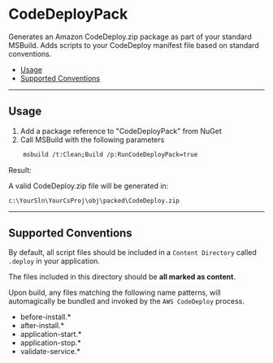 # CodeDeployPack

Generates an Amazon CodeDeploy.zip package as part of your standard MSBuild.
Adds scripts to your CodeDeploy manifest file based on standard conventions.

- [Usage](#usage)
- [Supported Conventions](#conventions)

---

<a name="usage"></a>
## Usage

1. Add a package reference to "CodeDeployPack" from NuGet
2. Call MSBuild with the following parameters


```bash
    msbuild /t:Clean;Build /p:RunCodeDeployPack=true
```

Result:

A valid CodeDeploy.zip file will be generated in:

    c:\YourSln\YourCsProj\obj\packed\CodeDeploy.zip

---

<a name="conventions"></a>
## Supported Conventions

By default, all script files should be included in a `Content Directory` called `.deploy` in your application.

The files included in this directory should be **all marked as content**.

Upon build, any files matching the following name patterns, will automagically be bundled and invoked by the `AWS CodeDeploy` process.

* before-install.*
* after-install.*
* application-start.*
* application-stop.*
* validate-service.*